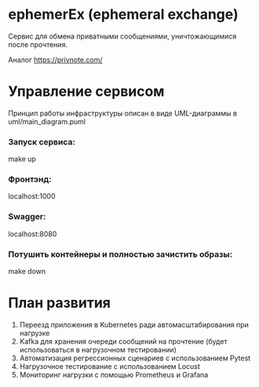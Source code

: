 # ephemerEx (ephemeral exchange)
Сервис для обмена приватными сообщениями, уничтожающимися после прочтения.

Аналог https://privnote.com/

# Управление сервисом
Принцип работы инфраструктуры описан в виде UML-диаграммы в uml/main_diagram.puml

### Запуск сервиса:
make up

### Фронтэнд:
localhost:1000

### Swagger:
localhost:8080

### Потушить контейнеры и полностью зачистить образы:
make down


# План развития
1. Переезд приложения в Kubernetes ради автомасштабирования при нагрузке
2. Kafka для хранения очереди сообщений на прочтение (будет использоваться в нагрузочном тестировании)
3. Автоматизация регрессионных сценариев с использованием Pytest
4. Нагрузочное тестирование с использованием Locust
5. Мониторинг нагрузки с помощью Prometheus и Grafana
